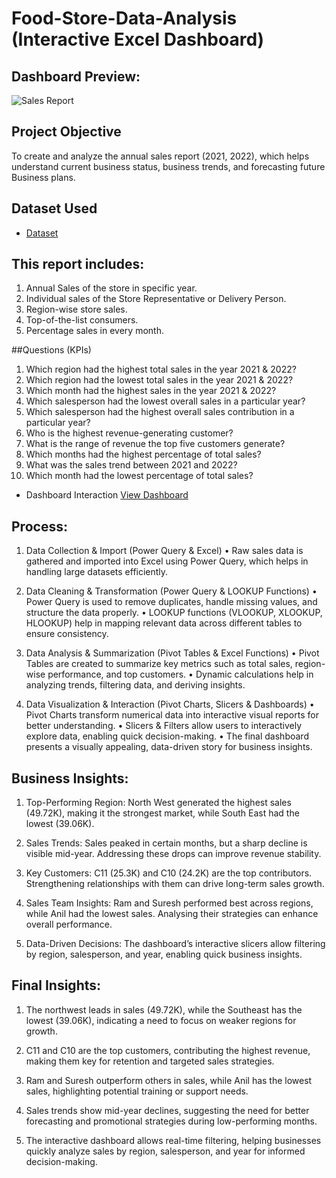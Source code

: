 # Food-Store-Data-Analysis (Interactive Excel Dashboard)
## Dashboard Preview: 
![Sales Report](https://github.com/user-attachments/assets/a482a5c9-09fa-4f5c-a16e-a96fa933b14c)

## Project Objective
To create and analyze the annual sales report (2021, 2022), which helps understand current business status, business trends, and forecasting future Business plans.

## Dataset Used
- <a href="https://github.com/Riteshe3/Data-Analysis-Dashboard-Food-Items/blob/main/Sales%20Data%20Analysis%20Food%20Items%20(2).xlsx">Dataset</a>

## This report includes:
1.	Annual Sales of the store in specific year.
2.	Individual sales of the Store Representative or Delivery Person.
3.	Region-wise store sales. 
4.	Top-of-the-list consumers.
5.	Percentage sales in every month.

##Questions (KPIs)
1.	Which region had the highest total sales in the year 2021 & 2022?
2.	Which region had the lowest total sales in the year 2021 & 2022?
3.	Which month had the highest sales in the year 2021 & 2022?
4.	Which salesperson had the lowest overall sales in a particular year?
5.	Which salesperson had the highest overall sales contribution in a particular year?
6.	Who is the highest revenue-generating customer?
7.	What is the range of revenue the top five customers generate?
8.	Which months had the highest percentage of total sales?
9.	What was the sales trend between 2021 and 2022?
10.	Which month had the lowest percentage of total sales?
    
- Dashboard Interaction <a href="https://github.com/Riteshe3/Data-Analysis-Dashboard-Food-Items/blob/main/Sales%20Report.jpg">View Dashboard</a>

## Process:
1. Data Collection & Import (Power Query & Excel)
•	Raw sales data is gathered and imported into Excel using Power Query, which helps in handling large datasets efficiently.

3. Data Cleaning & Transformation (Power Query & LOOKUP Functions)
•	Power Query is used to remove duplicates, handle missing values, and structure the data properly.
•	LOOKUP functions (VLOOKUP, XLOOKUP, HLOOKUP) help in mapping relevant data across different tables to ensure consistency.

4.  Data Analysis & Summarization (Pivot Tables & Excel Functions)
•	Pivot Tables are created to summarize key metrics such as total sales, region-wise performance, and top customers.
•	Dynamic calculations help in analyzing trends, filtering data, and deriving insights.

5. Data Visualization & Interaction (Pivot Charts, Slicers & Dashboards)
•	Pivot Charts transform numerical data into interactive visual reports for better understanding.
•	Slicers & Filters allow users to interactively explore data, enabling quick decision-making.
•	The final dashboard presents a visually appealing, data-driven story for business insights.

## Business Insights:
1. Top-Performing Region: North West generated the highest sales (49.72K), making it the strongest market, while South East had the lowest (39.06K).

2. Sales Trends: Sales peaked in certain months, but a sharp decline is visible mid-year. Addressing these drops can improve revenue stability.

3. Key Customers: C11 (25.3K) and C10 (24.2K) are the top contributors. Strengthening relationships with them can drive long-term sales growth.

4. Sales Team Insights: Ram and Suresh performed best across regions, while Anil had the lowest sales. Analysing their strategies can enhance overall performance.

5. Data-Driven Decisions: The dashboard’s interactive slicers allow filtering by region, salesperson, and year, enabling quick business insights.

## Final Insights:
1. The northwest leads in sales (49.72K), while the Southeast has the lowest (39.06K), indicating a need to focus on weaker regions for growth. 

2. C11 and C10 are the top customers, contributing the highest revenue, making them key for retention and targeted sales strategies. 

3. Ram and Suresh outperform others in sales, while Anil has the lowest sales, highlighting potential training or support needs. 

4. Sales trends show mid-year declines, suggesting the need for better forecasting and promotional strategies during low-performing months. 

5. The interactive dashboard allows real-time filtering, helping businesses quickly analyze sales by region, salesperson, and year for informed decision-making.


